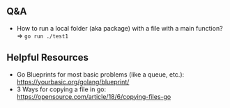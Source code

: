 
## Q&A 

- How to run a local folder (aka package) with a file with a main function?  
  => `go run ./test1`
## Helpful Resources 

- Go Blueprints for most basic problems (like a queue, etc.): https://yourbasic.org/golang/blueprint/
- 3 Ways for copying a file in go: https://opensource.com/article/18/6/copying-files-go